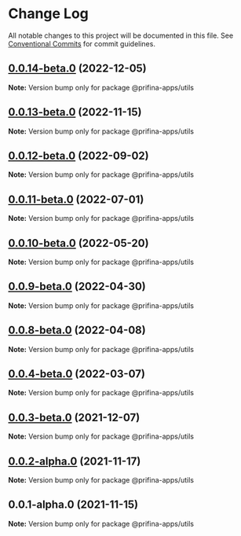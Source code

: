 # Change Log

All notable changes to this project will be documented in this file.
See [Conventional Commits](https://conventionalcommits.org) for commit guidelines.

## [0.0.14-beta.0](https://prifina-admin/prifina/app-desktop/compare/@prifina-apps/utils@0.0.13-beta.0...@prifina-apps/utils@0.0.14-beta.0) (2022-12-05)

**Note:** Version bump only for package @prifina-apps/utils





## [0.0.13-beta.0](https://prifina-admin/prifina/app-desktop/compare/@prifina-apps/utils@0.0.12-beta.0...@prifina-apps/utils@0.0.13-beta.0) (2022-11-15)

**Note:** Version bump only for package @prifina-apps/utils





## [0.0.12-beta.0](https://prifina-admin/prifina/app-desktop/compare/@prifina-apps/utils@0.0.11-beta.0...@prifina-apps/utils@0.0.12-beta.0) (2022-09-02)

**Note:** Version bump only for package @prifina-apps/utils





## [0.0.11-beta.0](https://prifina-admin/prifina/app-desktop/compare/@prifina-apps/utils@0.0.10-beta.0...@prifina-apps/utils@0.0.11-beta.0) (2022-07-01)

**Note:** Version bump only for package @prifina-apps/utils





## [0.0.10-beta.0](https://prifina-admin/prifina/app-desktop/compare/@prifina-apps/utils@0.0.9-beta.0...@prifina-apps/utils@0.0.10-beta.0) (2022-05-20)

**Note:** Version bump only for package @prifina-apps/utils





## [0.0.9-beta.0](https://prifina-admin/prifina/app-desktop/compare/@prifina-apps/utils@0.0.8-beta.0...@prifina-apps/utils@0.0.9-beta.0) (2022-04-30)

**Note:** Version bump only for package @prifina-apps/utils





## [0.0.8-beta.0](https://prifina-admin/prifina/app-desktop/compare/@prifina-apps/utils@0.0.3-beta.0...@prifina-apps/utils@0.0.8-beta.0) (2022-04-08)

**Note:** Version bump only for package @prifina-apps/utils





## [0.0.4-beta.0](https://prifina-admin/prifina/app-desktop/compare/@prifina-apps/utils@0.0.3-beta.0...@prifina-apps/utils@0.0.4-beta.0) (2022-03-07)

**Note:** Version bump only for package @prifina-apps/utils





## [0.0.3-beta.0](https://prifina-admin/prifina/app-desktop/compare/@prifina-apps/utils@0.0.2-alpha.0...@prifina-apps/utils@0.0.3-beta.0) (2021-12-07)

**Note:** Version bump only for package @prifina-apps/utils





## [0.0.2-alpha.0](https://prifina-admin/prifina/app-desktop/compare/@prifina-apps/utils@0.0.1-alpha.0...@prifina-apps/utils@0.0.2-alpha.0) (2021-11-17)

**Note:** Version bump only for package @prifina-apps/utils





## 0.0.1-alpha.0 (2021-11-15)

**Note:** Version bump only for package @prifina-apps/utils
